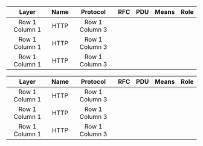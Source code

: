 

| Layer           | Name            | Protocol        | RFC        | PDU        | Means      | Role       |
| :-------------: | :-------------: | :-------------: | :--------: | :--------: | :--------: | :--------: |
| Row 1 Column 1  | HTTP            | Row 1 Column 3  |            |            |            |            |
| Row 1 Column 1  | HTTP            | Row 1 Column 3  |            |            |            |            |
| Row 1 Column 1  | HTTP            | Row 1 Column 3  |            |            |            |            |


| Layer           | Name            | Protocol        | RFC        | PDU        | Means      | Role       |
| :-------------: | :-------------: | :-------------: | :--------: | :--------: | :--------: | :--------: |
| Row 1 Column 1  | HTTP            | Row 1 Column 3  |            |            |            |            |
| Row 1 Column 1  | HTTP            | Row 1 Column 3  |            |            |            |            |
| Row 1 Column 1  | HTTP            | Row 1 Column 3  |            |            |            |            |
 




